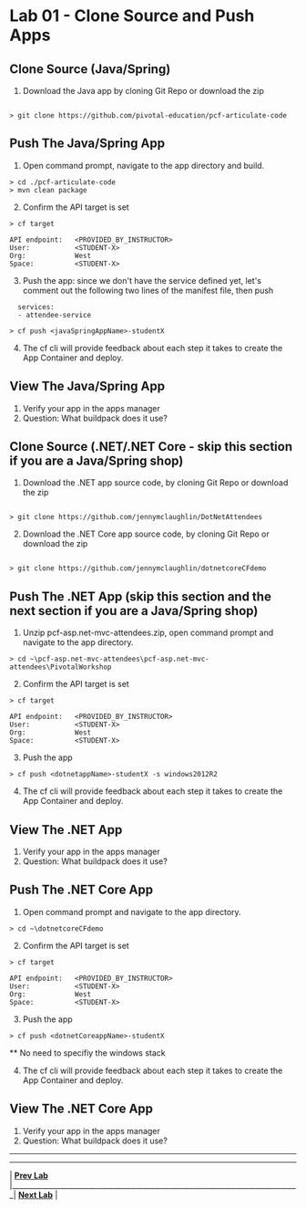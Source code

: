 [vsCodeStartupCs]: img/vsCodeStartupCs.png " "
[vsCodeFortuneControllerCs]: img/vsCodeFortuneControllerCs.png " "
[vsCodeFortuneCs]: img/vsCodeFortuneCs.png " "



# Lab 01 - Clone Source and Push Apps

## Clone Source (Java/Spring)

1. Download the Java app  by cloning Git Repo or download the zip
```

> git clone https://github.com/pivotal-education/pcf-articulate-code 

```
## Push The Java/Spring App
1. Open command prompt, navigate to the app directory and build.
```
> cd ./pcf-articulate-code
> mvn clean package
```
2. Confirm the API target is set
```
> cf target

API endpoint:   <PROVIDED_BY_INSTRUCTOR>
User:           <STUDENT-X>
Org:            West
Space:          <STUDENT-X>
```
3. Push the app: since we don't have the service defined yet, let's comment out the following two lines of the manifest file, then push

```
  services:
  - attendee-service
  
> cf push <javaSpringAppName>-studentX 
```

4. The cf cli will provide feedback about each step it takes to create the App Container and deploy.

## View The Java/Spring App
1. Verify your app in the apps manager
2. Question: What buildpack does it use?

## Clone Source (.NET/.NET Core - skip this section if you are a Java/Spring shop)

1. Download the .NET app source code, by cloning Git Repo or download the zip
```

> git clone https://github.com/jennymclaughlin/DotNetAttendees

```
2. Download the .NET Core app source code, by cloning Git Repo or download the zip
```

> git clone https://github.com/jennymclaughlin/dotnetcoreCFdemo

```
## Push The .NET App (skip this section and the next section if you are a Java/Spring shop)
1. Unzip pcf-asp.net-mvc-attendees.zip, open command prompt and navigate to the app directory.
```
> cd ~\pcf-asp.net-mvc-attendees\pcf-asp.net-mvc-attendees\PivotalWorkshop
```
2. Confirm the API target is set
```
> cf target

API endpoint:   <PROVIDED_BY_INSTRUCTOR>
User:           <STUDENT-X>
Org:            West
Space:          <STUDENT-X>
```
3. Push the app
```
> cf push <dotnetappName>-studentX -s windows2012R2 
```
4. The cf cli will provide feedback about each step it takes to create the App Container and deploy.

## View The .NET App
1. Verify your app in the apps manager
2. Question: What buildpack does it use?

## Push The .NET Core App
1. Open command prompt and navigate to the app directory.
```
> cd ~\dotnetcoreCFdemo
```
2. Confirm the API target is set
```
> cf target

API endpoint:   <PROVIDED_BY_INSTRUCTOR>
User:           <STUDENT-X>
Org:            West
Space:          <STUDENT-X>
```
3. Push the app
```
> cf push <dotnetCoreappName>-studentX 
```
** No need to specifiy the windows stack

4. The cf cli will provide feedback about each step it takes to create the App Container and deploy.

## View The .NET Core App
1. Verify your app in the apps manager
2. Question: What buildpack does it use?


___

___
| **[Prev Lab](../AppMgr-Login/README.md)** |_______________________________________________________________________________| **[Next Lab](../Lab-02/README.md)** |
